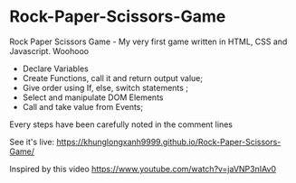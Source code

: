 # Rock-Paper-Scissors-Game
Rock Paper Scissors Game - My very first game written in HTML, CSS and Javascript. Woohooo

- Declare Variables
- Create Functions, call it and return output value;
- Give order using If, else, switch statements ;
- Select and manipulate DOM Elements
- Call and take value from Events;

Every steps have been carefully noted in the comment lines 

See it's live: https://khunglongxanh9999.github.io/Rock-Paper-Scissors-Game/


Inspired by this video https://www.youtube.com/watch?v=jaVNP3nIAv0

